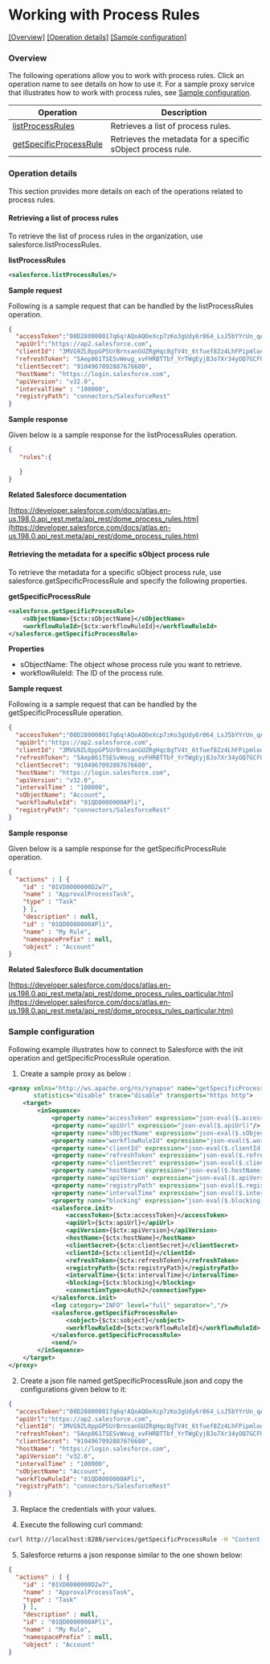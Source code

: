 # Working with Process Rules

[[Overview]](#overview)  [[Operation details]](#operation-details)  [[Sample configuration]](#sample-configuration)

### Overview 

The following operations allow you to work with process rules. Click an operation name to see details on how to use it.
For a sample proxy service that illustrates how to work with process rules, see [Sample configuration](#sample-configuration).

| Operation        | Description |
| ------------- |-------------|
| [listProcessRules](#retrieving-a-list-of-process-rules)    | Retrieves a list of process rules. |
| [getSpecificProcessRule](#retrieving-the-metadata-for-a-specific-sobject-process-rule)      | Retrieves the metadata for a specific sObject process rule. |

### Operation details

This section provides more details on each of the operations related to process rules.

#### Retrieving a list of process rules
To retrieve the list of process rules in the organization, use salesforce.listProcessRules.

**listProcessRules**
```xml
<salesforce.listProcessRules/>
```

**Sample request**

Following is a sample request that can be handled by the listProcessRules operation.

```json
{
  "accessToken":"00D280000017q6q!AQoAQOeXcp7zKo3gUdy6r064_LsJ5bYYrUn_qAZG9TtKFLPfUMRxiato.E162_2XAtCTZLFQTbNk2Rz6Zm_juSakFE_aaBPp",
  "apiUrl":"https://ap2.salesforce.com",
  "clientId": "3MVG9ZL0ppGP5UrBrnsanGUZRgHqc8gTV4t_6tfuef8Zz4LhFPipmlooU6GBszpplbTzVXXWjqkGHubhRip1s",
  "refreshToken": "5Aep861TSESvWeug_xvFHRBTTbf_YrTWgEyjBJo7Xr34yOQ7GCFUN5DnNPxzDIoGoWi4evqOl_lT1B9nE5dAtSb",
  "clientSecret": "9104967092887676680",
  "hostName": "https://login.salesforce.com",
  "apiVersion": "v32.0",
  "intervalTime" : "100000",
  "registryPath": "connectors/SalesforceRest"
}
```
**Sample response**

Given below is a sample response for the listProcessRules operation.

```json
{
   "rules":{

   }
}
```

**Related Salesforce documentation**

[https://developer.salesforce.com/docs/atlas.en-us.198.0.api_rest.meta/api_rest/dome_process_rules.htm](https://developer.salesforce.com/docs/atlas.en-us.198.0.api_rest.meta/api_rest/dome_process_rules.htm)

#### Retrieving the metadata for a specific sObject process rule

To retrieve the metadata for a specific sObject process rule, use salesforce.getSpecificProcessRule and specify the following properties.

**getSpecificProcessRule**
```xml
<salesforce.getSpecificProcessRule>
    <sObjectName>{$ctx:sObjectName}</sObjectName>
    <workflowRuleId>{$ctx:workflowRuleId}</workflowRuleId>
</salesforce.getSpecificProcessRule>
```
**Properties**
* sObjectName: The object whose process rule you want to retrieve.
* workflowRuleId: The ID of the process rule.

**Sample request**

Following is a sample request that can be handled by the getSpecificProcessRule operation.

```json
{
  "accessToken":"00D280000017q6q!AQoAQOeXcp7zKo3gUdy6r064_LsJ5bYYrUn_qAZG9TtKFLPfUMRxiato.E162_2XAtCTZLFQTbNk2Rz6Zm_juSakFE_aaBPp",
  "apiUrl":"https://ap2.salesforce.com",
  "clientId": "3MVG9ZL0ppGP5UrBrnsanGUZRgHqc8gTV4t_6tfuef8Zz4LhFPipmlooU6GBszpplbTzVXXWjqkGHubhRip1s",
  "refreshToken": "5Aep861TSESvWeug_xvFHRBTTbf_YrTWgEyjBJo7Xr34yOQ7GCFUN5DnNPxzDIoGoWi4evqOl_lT1B9nE5dAtSb",
  "clientSecret": "9104967092887676680",
  "hostName": "https://login.salesforce.com",
  "apiVersion": "v32.0",
  "intervalTime" : "100000",
  "sObjectName": "Account",
  "workflowRuleId": "01QD0000000APli",
  "registryPath": "connectors/SalesforceRest"
}
```
**Sample response**

Given below is a sample response for the getSpecificProcessRule operation.

```json
{
  "actions" : [ {
    "id" : "01VD0000000D2w7",
    "name" : "ApprovalProcessTask",
    "type" : "Task"
    } ],
    "description" : null,
    "id" : "01QD0000000APli",
    "name" : "My Rule",
    "namespacePrefix" : null,
    "object" : "Account"
}
```

**Related Salesforce Bulk documentation**

[https://developer.salesforce.com/docs/atlas.en-us.198.0.api_rest.meta/api_rest/dome_process_rules_particular.htm](https://developer.salesforce.com/docs/atlas.en-us.198.0.api_rest.meta/api_rest/dome_process_rules_particular.htm)

### Sample configuration

Following example illustrates how to connect to Salesforce with the init operation and getSpecificProcessRule operation.

1. Create a sample proxy as below :

```xml
<proxy xmlns="http://ws.apache.org/ns/synapse" name="getSpecificProcessRule"
       statistics="disable" trace="disable" transports="https http">
    <target>
        <inSequence>
            <property name="accessToken" expression="json-eval($.accessToken)"/>
            <property name="apiUrl" expression="json-eval($.apiUrl)"/>
            <property name="sObjectName" expression="json-eval($.sObjectName)"/>
            <property name="workflowRuleId" expression="json-eval($.workflowRuleId)"/>
            <property name="clientId" expression="json-eval($.clientId)"/>
            <property name="refreshToken" expression="json-eval($.refreshToken)"/>
            <property name="clientSecret" expression="json-eval($.clientSecret)"/>
            <property name="hostName" expression="json-eval($.hostName)"/>
            <property name="apiVersion" expression="json-eval($.apiVersion)"/>
            <property name="registryPath" expression="json-eval($.registryPath)"/>
            <property name="intervalTime" expression="json-eval($.intervalTime)"/>
            <property name="blocking" expression="json-eval($.blocking)"/>
            <salesforce.init>
                <accessToken>{$ctx:accessToken}</accessToken>
                <apiUrl>{$ctx:apiUrl}</apiUrl>
                <apiVersion>{$ctx:apiVersion}</apiVersion>
                <hostName>{$ctx:hostName}</hostName>
                <clientSecret>{$ctx:clientSecret}</clientSecret>
                <clientId>{$ctx:clientId}</clientId>
                <refreshToken>{$ctx:refreshToken}</refreshToken>
                <registryPath>{$ctx:registryPath}</registryPath>
                <intervalTime>{$ctx:intervalTime}</intervalTime>
                <blocking>{$ctx:blocking}</blocking>
                <connectionType>oAuth2</connectionType>
            </salesforce.init>
            <log category="INFO" level="full" separator=","/>
            <salesforce.getSpecificProcessRule>
                <sobject>{$ctx:sobject}</sobject>
                <workflowRuleId>{$ctx:workflowRuleId}</workflowRuleId>
            </salesforce.getSpecificProcessRule>
            <send/>
        </inSequence>
    </target>
</proxy>
```

2. Create a json file named getSpecificProcessRule.json and copy the configurations given below to it:

```json
{
  "accessToken":"00D280000017q6q!AQoAQOeXcp7zKo3gUdy6r064_LsJ5bYYrUn_qAZG9TtKFLPfUMRxiato.E162_2XAtCTZLFQTbNk2Rz6Zm_juSakFE_aaBPp",
  "apiUrl":"https://ap2.salesforce.com",
  "clientId": "3MVG9ZL0ppGP5UrBrnsanGUZRgHqc8gTV4t_6tfuef8Zz4LhFPipmlooU6GBszpplbTzVXXWjqkGHubhRip1s",
  "refreshToken": "5Aep861TSESvWeug_xvFHRBTTbf_YrTWgEyjBJo7Xr34yOQ7GCFUN5DnNPxzDIoGoWi4evqOl_lT1B9nE5dAtSb",
  "clientSecret": "9104967092887676680",
  "hostName": "https://login.salesforce.com",
  "apiVersion": "v32.0",
  "intervalTime" : "100000",
  "sObjectName": "Account",
  "workflowRuleId": "01QD0000000APli",
  "registryPath": "connectors/SalesforceRest"
}
```
3. Replace the credentials with your values.

4. Execute the following curl command:

```bash
curl http://localhost:8280/services/getSpecificProcessRule -H "Content-Type: application/json" -d @getSpecificProcessRule.json
```
5. Salesforce returns a json response similar to the one shown below:
 
```json
{
  "actions" : [ {
    "id" : "01VD0000000D2w7",
    "name" : "ApprovalProcessTask",
    "type" : "Task"
    } ],
    "description" : null,
    "id" : "01QD0000000APli",
    "name" : "My Rule",
    "namespacePrefix" : null,
    "object" : "Account"
}
```
